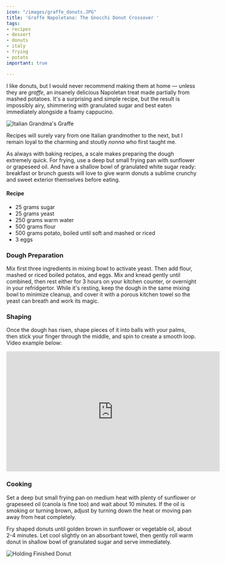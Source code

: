 ```yaml
---
icon: "/images/graffe_donuts.JPG"
title: 'Graffe Napoletana: The Gnocchi Donut Crossover '
tags:
- recipes
- dessert
- donuts
- italy
- frying
- potato
important: true

---
```

I like donuts, but I would never recommend making them at home — unless they are _graffe_, an insanely delicious Napoletan treat made partially from mashed potatoes. It's a surprising and simple recipe, but the result is impossibly airy, shimmering with granulated sugar and best eaten immediately alongside a foamy cappucino.

![Italian Grandma's Graffe ]({{site.baseurl}}/images/graffe_donuts.JPG)

Recipes will surely vary from one Italian grandmother to the next, but I remain loyal to the charming and stoutly _nonna_ who first taught me.

As always with baking recipes, a scale makes preparing the dough extremely quick. For frying, use a deep but small frying pan with sunflower or grapeseed oil. And have a shallow bowl of granulated white sugar ready: breakfast or brunch guests will love to give warm donuts a sublime crunchy and sweet exterior themselves before eating.

#### Recipe

* 25 grams sugar   
* 25 grams yeast  
* 250 grams warm water  
* 500 grams flour  
* 500 grams potato, boiled until soft and mashed or riced  
* 3 eggs  

### Dough Preparation

Mix first three ingredients in mixing bowl to activate yeast. Then add flour, mashed or riced boiled potatos, and eggs. Mix and knead gently until combined, then rest either for 3 hours on your kitchen counter, or overnight in your refridgertor. While it's resting, keep the dough in the same mixing bowl to minimize cleanup, and cover it with a porous kitchen towel so the yeast can breath and work its magic.

### Shaping

Once the dough has risen, shape pieces of it into balls with your palms, then stick your finger through the middle, and spin to create a smooth loop. Video example below:

<iframe width="560" height="315" src="https://www.youtube.com/embed/pqxMTpsA6dY?start=134" frameborder="0" allow="accelerometer; autoplay; encrypted-media; gyroscope; picture-in-picture" allowfullscreen></iframe>

### Cooking

Set a deep but small frying pan on medium heat with plenty of sunflower or grapeseed oil (canola is fine too) and wait about 10 minutes. If the oil is smoking or turning brown, adjust by turning down the heat or moving pan away from heat completely.

Fry shaped donuts until golden brown in sunflower or vegetable oil, about 2-4 minutes. Let cool slightly on an absorbant towel, then gently roll warm donut in shallow bowl of granulated sugar and serve immediately.

![Holding Finished Donut](https://i1.wp.com/mentecontorta.it/wp-content/uploads/2017/02/graffe-napoletane-8.jpg?resize=1200%2C640&ssl=1)